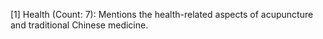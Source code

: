 [1] Health (Count: 7): Mentions the health-related aspects of acupuncture and traditional Chinese medicine.
